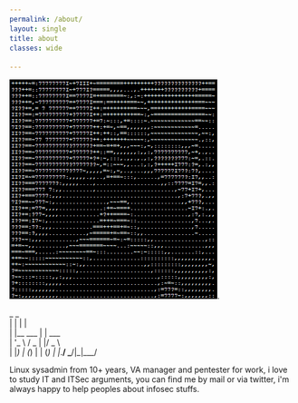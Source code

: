 ```yaml
---
permalink: /about/
layout: single
title: about
classes: wide

--- 
```

![](/assets/images/profile.png).<br>

  _           _        
 | |         | |       
 | |__   ___ | | ___   
 | '_ \ / _ \| |/ _ \  
 | |_) | (_) | | (_) | 
 |_.__/ \___/|_|\___/  

 Linux sysadmin from 10+ years, VA manager and pentester for work, i love to study IT and ITSec arguments, you can find me by mail or via twitter, i'm always happy to help peoples about infosec stuffs.

